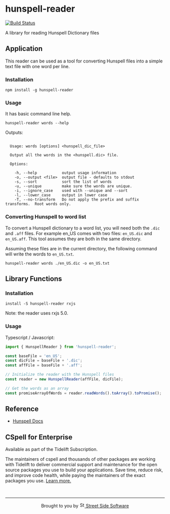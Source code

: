 # hunspell-reader

[![Build Status](https://travis-ci.org/streetsidesoftware/hunspell-reader.svg?branch=master)](https://travis-ci.org/streetsidesoftware/hunspell-reader)

A library for reading Hunspell Dictionary files

## Application

This reader can be used as a tool for converting Hunspell files into a simple text file
with one word per line.

### Installation

```
npm install -g hunspell-reader
```

### Usage

It has basic command line help.

```
hunspell-reader words --help
```

Outputs:

```

  Usage: words [options] <hunspell_dic_file>

  Output all the words in the <hunspell.dic> file.

  Options:

    -h, --help           output usage information
    -o, --output <file>  output file - defaults to stdout
    -s, --sort           sort the list of words
    -u, --unique         make sure the words are unique.
    -i, --ignore_case    used with --unique and --sort
    -l, --lower_case     output in lower case
    -T, --no-transform   Do not apply the prefix and suffix transforms.  Root words only.

```

### Converting Hunspell to word list

To convert a Hunspell dictionary to a word list, you will need both the `.dic` and `.aff` files.
For example en_US comes with two files: `en_US.dic` and `en_US.aff`.
This tool assumes they are both in the same directory.

Assuming these files are in the current directory, the following command will write the words
to `en_US.txt`.

```
hunspell-reader words ./en_US.dic -o en_US.txt
```

## Library Functions

### Installation

```
install -S hunspell-reader rxjs
```

Note: the reader uses rxjs 5.0.

### Usage

Typescript / Javascript:

```typescript
import { HunspellReader } from 'hunspell-reader';

const baseFile = 'en_US';
const dicFile = baseFile + '.dic';
const affFile = baseFile + '.aff';

// Initialize the reader with the Hunspell files
const reader = new HunspellReader(affFile, dicFile);

// Get the words as an array
const promiseArrayOfWords = reader.readWords().toArray().toPromise();
```

## Reference

- [Hunspell Docs](https://github.com/hunspell/hunspell/blob/master/docs/hunspell.5.md)

## CSpell for Enterprise

<!--- @@inject: ../../static/tidelift.md --->

Available as part of the Tidelift Subscription.

The maintainers of cspell and thousands of other packages are working with Tidelift to deliver commercial support and maintenance for the open source packages you use to build your applications. Save time, reduce risk, and improve code health, while paying the maintainers of the exact packages you use. [Learn more.](https://tidelift.com/subscription/pkg/npm-cspell?utm_source=npm-cspell&utm_medium=referral&utm_campaign=enterprise&utm_term=repo)

<!--- @@inject-end: ../../static/tidelift.md --->

<!--- @@inject: ../../static/footer.md --->

<br/>

---

<p align="center">
Brought to you by
<a href="https://streetsidesoftware.com" title="Street Side Software">
  <img width="16" alt="Street Side Software Logo" src="https://i.imgur.com/CyduuVY.png" /> Street Side Software
</a>
</p>

<!--- @@inject-end: ../../static/footer.md --->
